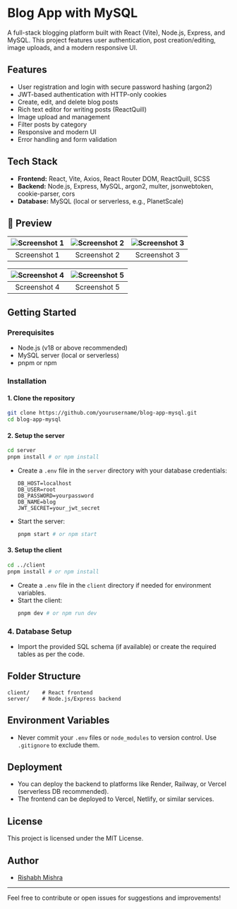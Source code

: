 # Blog App with MySQL

A full-stack blogging platform built with React (Vite), Node.js, Express, and MySQL. This project features user authentication, post creation/editing, image uploads, and a modern responsive UI.

## Features

- User registration and login with secure password hashing (argon2)
- JWT-based authentication with HTTP-only cookies
- Create, edit, and delete blog posts
- Rich text editor for writing posts (ReactQuill)
- Image upload and management
- Filter posts by category
- Responsive and modern UI
- Error handling and form validation

## Tech Stack

- **Frontend:** React, Vite, Axios, React Router DOM, ReactQuill, SCSS
- **Backend:** Node.js, Express, MySQL, argon2, multer, jsonwebtoken, cookie-parser, cors
- **Database:** MySQL (local or serverless, e.g., PlanetScale)

## 📸 Preview

| ![Screenshot 1](https://github.com/user-attachments/assets/915fb6cb-7b64-4585-9ebe-5d2e5fb914d0) | ![Screenshot 2](https://github.com/user-attachments/assets/bcaedb69-e16d-423a-bb0a-efcad095e4b2) | ![Screenshot 3](https://github.com/user-attachments/assets/29c1ca16-03aa-44a3-867e-cbe15d8caf8c) |
|:--:|:--:|:--:|
| Screenshot 1 | Screenshot 2 | Screenshot 3 |

| ![Screenshot 4](https://github.com/user-attachments/assets/d49f54ca-29e5-4613-b883-c5c7da217ab5) | ![Screenshot 5](https://github.com/user-attachments/assets/3b69fa09-ed07-4255-b5a1-737c6f9fab11) |
|:--:|:--:|
| Screenshot 4 | Screenshot 5 |



## Getting Started

### Prerequisites

- Node.js (v18 or above recommended)
- MySQL server (local or serverless)
- pnpm or npm

### Installation

#### 1. Clone the repository

```sh
git clone https://github.com/yourusername/blog-app-mysql.git
cd blog-app-mysql
```

#### 2. Setup the server

```sh
cd server
pnpm install # or npm install
```

- Create a `.env` file in the `server` directory with your database credentials:
  ```env
  DB_HOST=localhost
  DB_USER=root
  DB_PASSWORD=yourpassword
  DB_NAME=blog
  JWT_SECRET=your_jwt_secret
  ```
- Start the server:
  ```sh
  pnpm start # or npm start
  ```

#### 3. Setup the client

```sh
cd ../client
pnpm install # or npm install
```

- Create a `.env` file in the `client` directory if needed for environment variables.
- Start the client:
  ```sh
  pnpm dev # or npm run dev
  ```

### 4. Database Setup

- Import the provided SQL schema (if available) or create the required tables as per the code.

## Folder Structure

```
client/    # React frontend
server/    # Node.js/Express backend
```

## Environment Variables

- Never commit your `.env` files or `node_modules` to version control. Use `.gitignore` to exclude them.

## Deployment

- You can deploy the backend to platforms like Render, Railway, or Vercel (serverless DB recommended).
- The frontend can be deployed to Vercel, Netlify, or similar services.

## License

This project is licensed under the MIT License.

## Author

- [Rishabh Mishra](https://github.com/rishabhmishra007)

---

Feel free to contribute or open issues for suggestions and improvements!
